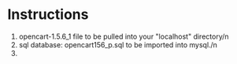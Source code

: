 Instructions
=============

1) opencart-1.5.6_1 file to be pulled into your "localhost" directory/n
2) sql database: opencart156_p.sql to be imported into mysql./n
3) 
